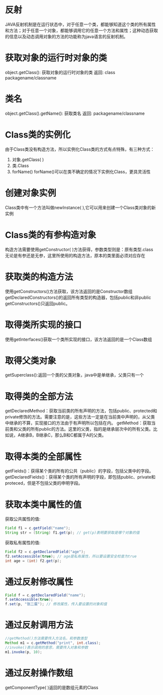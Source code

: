 # 反射
JAVA反射机制是在运行状态中，对于任意一个类，都能够知道这个类的所有属性和方法；对于任意一个对象，都能够调用它的任意一个方法和属性；这种动态获取的信息以及动态调用对象的方法的功能称为java语言的反射机制。

# 获取对象的运行时对象的类
object.getClass(): 获取对象的运行时对象的类
返回: class packagename/classname

# 类名
object.getClass().getName(): 获取类名
返回: packagename/classname

# Class类的实例化
由于Class类没有构造方法，所以实例化Class类的方式有点特殊，有三种方式：
1. 对象.getClass( )
2. 类.Class
3. forName()
forName()可以在类不确定的情况下实例化Class，更具灵活性

# 创建对象实例
Class类中有一个方法叫做newInstance( ),它可以用来创建一个Class类对象的新实例

# Class类的有参构造对象
构造方法需要使用getConstructor( )方法获得，参数类型则是：原有类型.class
无论是有参还是无参，这里所使用的构造方法，原本的类里面必须对应存在

# 获取类的构造方法
使用getConstructors()方法获取，该方法返回的是Constructor数组
getDeclaredConstructors()的返回所有类型的构造器，包括public和非public
getConstructors()只返回public。

# 取得类所实现的接口
使用getInterfaces()获取一个类所实现的接口，该方法返回的是一个Class数组

# 取得父类对象
getSuperclass():返回一个类的父类对象，java中是单继承，父类只有一个

# 取得类的全部方法
getDeclaredMethod：获取当前类的所有声明的方法，包括public、protected和private修饰的方法。需要注意的是，这些方法一定是在当前类中声明的，从父类中继承的不算，实现接口的方法由于有声明所以包括在内。
getMethod：获取当前类和父类的所有public的方法。这里的父类，指的是继承层次中的所有父类。比如说，A继承B，B继承C，那么B和C都属于A的父类。

# 取得本类的全部属性
getFields()：获得某个类的所有的公共（public）的字段，包括父类中的字段。
getDeclaredFields()：获得某个类的所有声明的字段，即包括public、private和proteced，但是不包括父类的申明字段。

# 获取本类中属性的值
获取公共属性的值:
```Java
Field f1 = c.getField("name");
String str = (String) f1.get(p); // get(p)表明要获取是哪个对象的值
```
获取私有属性的值:
```Java
Field f2 = c.getDeclaredField("age");
f2.setAccessible(true); // age是私有属性，所以要设置安全检查为true
int age = (int) f2.get(p);
```
# 通过反射修改属性
```Java
Field f = c.getDeclaredField("name");
f.setAccessible(true);
f.set(p, "张二蛋"); // 修改属性，传入要设置的对象和值
```

# 通过反射调用方法
```Java
//getMethod()方法需要传入方法名，和参数类型
Method m1 = c.getMethod("print", int.class);
//invoke()表示调用的意思，需要传入对象和参数
m1.invoke(p, 10);
```

# 通过反射操作数组
getComponentType( )返回的是数组元素的Class









